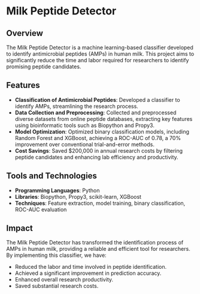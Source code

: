 # Milk Peptide Detector

## Overview
The Milk Peptide Detector is a machine learning-based classifier developed to identify antimicrobial peptides (AMPs) in human milk. This project aims to significantly reduce the time and labor required for researchers to identify promising peptide candidates.

## Features
- **Classification of Antimicrobial Peptides**: Developed a classifier to identify AMPs, streamlining the research process.
- **Data Collection and Preprocessing**: Collected and preprocessed diverse datasets from online peptide databases, extracting key features using bioinformatic tools such as Biopython and Propy3.
- **Model Optimization**: Optimized binary classification models, including Random Forest and XGBoost, achieving a ROC-AUC of 0.78, a 70% improvement over conventional trial-and-error methods.
- **Cost Savings**: Saved $200,000 in annual research costs by filtering peptide candidates and enhancing lab efficiency and productivity.

## Tools and Technologies
- **Programming Languages**: Python
- **Libraries**: Biopython, Propy3, scikit-learn, XGBoost
- **Techniques**: Feature extraction, model training, binary classification, ROC-AUC evaluation

## Impact
The Milk Peptide Detector has transformed the identification process of AMPs in human milk, providing a reliable and efficient tool for researchers. By implementing this classifier, we have:
- Reduced the labor and time involved in peptide identification.
- Achieved a significant improvement in prediction accuracy.
- Enhanced overall research productivity.
- Saved substantial research costs.
